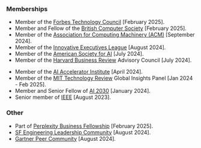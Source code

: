 ### Memberships

- Member of the [Forbes Technology Council](https://councils.forbes.com/profile/Manas-Talukdar-Director-Engineering-Labelbox/3ae01bdd-08d5-497d-a0da-2360cd17d651) [February 2025].
- Member and Fellow of the [British Computer Society](https://www.bcs.org/) [February 2025].
- Member of the [Association for Computing Machinery (ACM)](https://www.acm.org) [September 2024].
- Member of the [Innovative Executives League](https://www.dragonspears.com/innovative-executives-league) [August 2024].
- Member of the [American Society for AI](https://www.asfai.org) [July 2024].
- Member of the [Harvard Business Review](https://hbr.org) Advisory Council [July 2024].
<!--- Member and Ambassador at the [AI Frontier Network](https://aifn.co/) [May 2024 - May 2025].-->
- Member of the [AI Accelerator Institute](https://www.aiacceleratorinstitute.com) [April 2024].
- Member of the [MIT Technology Review](https://www.technologyreview.com) Global Insights Panel [Jan 2024 - Feb 2025].
- Member and Senior Fellow of [AI 2030](https://www.ai2030.org/) [January 2024].
- Senior member of [IEEE](https://www.ieee.org) [August 2023].

### Other

- Part of [Perplexity Business Fellowship](https://www.perplexity.ai/business-fellowship) [February 2025].
- [SF Engineering Leadership Community](https://sfelc.com) [August 2024].
- [Gartner Peer Community](https://www.gartner.com/peer-community/profile/manas-talukdar-UdiPy) [August 2024].
